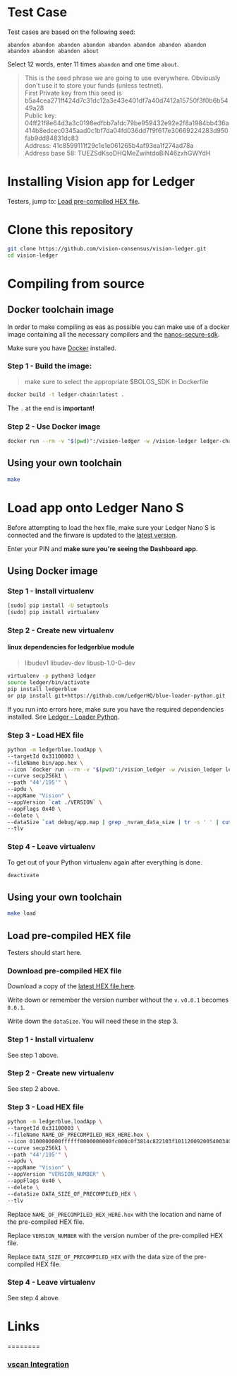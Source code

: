 # Test Case

Test cases are based on the following seed:

```
abandon abandon abandon abandon abandon abandon abandon abandon abandon abandon abandon about
```

Select 12 words, enter 11 times `abandon` and one time `about`.

> This is the seed phrase we are going to use everywhere. Obviously don't use it to store your funds (unless testnet).\
> First Private key from this seed is b5a4cea271ff424d7c31dc12a3e43e401df7a40d7412a15750f3f0b6b5449a28 \
> Public key:  04ff21f8e64d3a3c0198edfbb7afdc79be959432e92e2f8a1984bb436a414b8edcec0345aad0c1bf7da04fd036dd7f9f617e30669224283d950fab9dd84831dc83\
>  Address: 41c8599111f29c1e1e061265b4af93ea1f274ad78a\
> Address base 58: TUEZSdKsoDHQMeZwihtdoBiN46zxhGWYdH

# Installing Vision app for Ledger
Testers, jump to: [Load pre-compiled HEX file](#load-pre-compiled-hex-file).

# Clone this repository
```bash
git clone https://github.com/vision-consensus/vision-ledger.git
cd vision-ledger
```


# Compiling from source

## Docker toolchain image
In order to make compiling as eas as possible you can make use of a docker image containing all the necessary compilers and the [nanos-secure-sdk](https://github.com/LedgerHQ/nanos-secure-sdk).

Make sure you have [Docker](https://www.docker.com/community-edition) installed.

### Step 1 - Build the image:
> make sure to select the appropriate $BOLOS_SDK in Dockerfile
```bash
docker build -t ledger-chain:latest .
```
The `.` at the end is **important!**

 
### Step 2 - Use Docker image
```bash
docker run --rm -v "$(pwd)":/vision-ledger -w /vision-ledger ledger-chain make
```

## Using your own toolchain
```bash
make
```


# Load app onto Ledger Nano S

Before attempting to load the hex file, make sure your Ledger Nano S 
is connected and the firware is updated to the [latest version](https://support.ledgerwallet.com/hc/en-us/articles/360002731113-Update-the-firmware).

Enter your PIN and **make sure you're seeing the Dashboard app**.

## Using Docker image
### Step 1 - Install virtualenv
```bash
[sudo] pip install -U setuptools
[sudo] pip install virtualenv
```

### Step 2 - Create new virtualenv
#### linux dependencies for ledgerblue module
> libudev1 libudev-dev libusb-1.0-0-dev

```bash
virtualenv -p python3 ledger
source ledger/bin/activate
pip install ledgerblue
or pip install git+https://github.com/LedgerHQ/blue-loader-python.git 
```

If you run into errors here, make sure you have the required dependencies installed. See [Ledger - Loader Python](https://github.com/LedgerHQ/blue-loader-python).

### Step 3 - Load HEX file
```bash
python -m ledgerblue.loadApp \
--targetId 0x31100003 \
--fileName bin/app.hex \
--icon `docker run --rm -v "$(pwd)":/vision_ledger -w /vision_ledger ledger-chain sh -c 'python $BOLOS_SDK/icon.py icon.gif hexbitmaponly'` \
--curve secp256k1 \
--path "44'/195'" \
--apdu \
--appName "Vision" \
--appVersion `cat ./VERSION` \
--appFlags 0x40 \
--delete \
--dataSize `cat debug/app.map | grep _nvram_data_size | tr -s ' ' | cut -f2 -d' '` \
--tlv 
```

### Step 4 - Leave virtualenv
To get out of your Python virtualenv again after everything is done.
```bash
deactivate
```

## Using your own toolchain

```bash
make load
```

## Load pre-compiled HEX file

Testers should start here.


### Download pre-compiled HEX file
Download a copy of the [latest HEX file here](https://github.com/fbsobreira/vision-ledger/releases).

Write down or remember the version number without the `v`. `v0.0.1` becomes `0.0.1`.

Write down the `dataSize`. You will need these in the step 3.

### Step 1 - Install virtualenv
See step 1 above. 

### Step 2 - Create new virtualenv
See step 2 above. 

### Step 3 - Load HEX file
```bash
python -m ledgerblue.loadApp \
--targetId 0x31100003 \
--fileName NAME_OF_PRECOMPILED_HEX_HERE.hex \
--icon 0100000000ffffff0000000000fc000c0f3814c822103f101120092005400340018001800000000000 \
--curve secp256k1 \
--path "44'/195'" \
--apdu \
--appName "Vision" \
--appVersion "VERSION_NUMBER" \
--appFlags 0x40 \
--delete \
--dataSize DATA_SIZE_OF_PRECOMPILED_HEX \
--tlv 
```
Replace `NAME_OF_PRECOMPILED_HEX_HERE.hex` with the location and name of the pre-compiled HEX file.

Replace `VERSION_NUMBER` with the version number of the pre-compiled HEX file.

Replace `DATA_SIZE_OF_PRECOMPILED_HEX` with the data size of the pre-compiled HEX file.

### Step 4 - Leave virtualenv
See step 4 above.

# Links
========

### [vscan Integration]()

